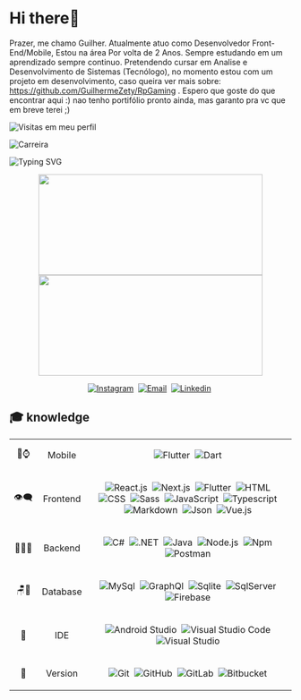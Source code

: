 # Hi there🥳

Prazer, me chamo Guilher. Atualmente atuo como Desenvolvedor Front-End/Mobile, Estou na área Por volta de 2 Anos. Sempre estudando em um aprendizado sempre continuo. Pretendendo cursar em Analise e Desenvolvimento de Sistemas (Tecnólogo), no momento estou com um projeto em desenvolvimento, caso queira ver mais sobre:  https://github.com/GuilhermeZety/RpGaming . Espero que goste do que encontrar aqui :) nao tenho portifólio pronto ainda, mas garanto pra vc que em breve terei ;) 

![Visitas em meu perfil](https://komarev.com/ghpvc/?username=GuilhermeZety&color=ff0000&label=Welcome+to+my+profile+you+are+visitor+nº:)

![Carreira](https://img.shields.io/badge/Career-1%20years-blue)&nbsp;

![Typing SVG](https://readme-typing-svg.herokuapp.com/?color=%23f00&width=400&height=80&size=20&multiline=true&lines=Hi,+I'm+Guilherme+Martins;Flutter+Developer;)

<div>
	<div align="center">
		<a href="https://github.com/GuilhermeZety">
			<img height="180em" width="400em" src="https://github-readme-stats.vercel.app/api?username=GuilhermeZety&show_icons=true&theme=dracula&include_all_commits=true&count_private=true"/>
			<img height="180em" width="400em" src="https://github-readme-stats.vercel.app/api/top-langs/?username=GuilhermeZety&layout=compact&langs_count=7&theme=dracula"/>
		</a>
 	</div>
</div>

<center>

[![Instagram](https://img.shields.io/badge/-Instagram-ff0000?style=flat&logo=instagram&logoColor=white)](https://www.instagram.com/guilherme_zety/)&nbsp;
[![Email](https://img.shields.io/badge/-Email-green?style=flat&logo=gmail&logoColor=white)](mailto:guilherme.zety@outlook.com)&nbsp;
[![Linkedin](https://img.shields.io/badge/-Linkedin-blue?style=flat&logo=linkedin&logoColor=white)](https://www.linkedin.com/in/guilherme-m-l-martins/)&nbsp;

</center>
 
 
 
## 🎓 knowledge 
<table> 
<tbody style="text-align:center">

<tr>


<td>📲⌚</td>
<td>Mobile</td>
<td>

![Flutter](https://img.shields.io/badge/-Flutter-black?style=flat&logo=flutter)&nbsp;
![Dart](https://img.shields.io/badge/-Dart-black?style=flat&logo=dart)&nbsp;

</td>

</tr>

<tr>
<td>👁‍🗨</td>
<td>Frontend</td>
<td>

![React.js](https://img.shields.io/badge/-React-black?style=flat&logo=react)&nbsp;
![Next.js](https://img.shields.io/badge/-Next-black?style=flat&logo=next.js)&nbsp;
![Flutter](https://img.shields.io/badge/-Flutter-black?style=flat&logo=flutter)&nbsp;
![HTML](https://img.shields.io/badge/-HTML-black?style=flat&logo=HTML5)&nbsp;
![CSS](https://img.shields.io/badge/-CSS-black?style=flat&logo=CSS3&logoColor=1572B6)&nbsp;
![Sass](https://img.shields.io/badge/-Sass-black?style=flat&logo=sass)&nbsp;
![JavaScript](https://img.shields.io/badge/-JavaScript-black?style=flat&logo=javascript)&nbsp;
![Typescript](https://img.shields.io/badge/-Typescript-black?style=flat&logo=typescript)&nbsp;
![Markdown](https://img.shields.io/badge/-Markdown-black?style=flat&logo=markdown)&nbsp;
![Json](https://img.shields.io/badge/-Json-black?style=flat&logo=json)&nbsp;
![Vue.js](https://img.shields.io/badge/-Vue.js-black?style=flat&logo=vue.js)&nbsp;

</td>

</tr>



<tr>
<td >👨🏻‍💻</td>
<td>Backend</td>
<td>

![C#](https://img.shields.io/badge/-C%23-black?style=flat&logo=C+sharp&logoColor=white)&nbsp;
![.NET](https://img.shields.io/badge/-.NET-black?style=flat&logo=.NET)&nbsp;
![Java](https://img.shields.io/badge/-Java-black?style=flat&logo=Java)&nbsp;
![Node.js](https://img.shields.io/badge/-Node.js-black?style=flat&logo=node.js)&nbsp;
![Npm](https://img.shields.io/badge/-Npm-black?style=flat&logo=npm)&nbsp;
![Postman](https://img.shields.io/badge/-Postman-black?style=flat&logo=postman)&nbsp;

</td>
</tr>


<tr>

<td >🪑🎲</td>
<td >Database</td>
<td>

![MySql](https://img.shields.io/badge/-MySql-black?style=flat&logo=mysql)&nbsp;
![GraphQl](https://img.shields.io/badge/-GraphQl-black?style=flat&logo=graphql)&nbsp;
![Sqlite](https://img.shields.io/badge/-Sqlite-black?style=flat&logo=sqlite)&nbsp;
![SqlServer](https://img.shields.io/badge/-SqlServer-black?style=flat&logo=microsoft-Sql-Server)&nbsp;
![Firebase](https://img.shields.io/badge/-Firebase-black?style=flat&logo=firebase)&nbsp;

</td>
</tr>

<tr>

<td>🔧</td>
<td>IDE</td>
<td>

![Android Studio](https://img.shields.io/badge/-Android%20Studio-black?style=flat&logo=Android+Studio&logoColor=green)&nbsp;
![Visual Studio Code](https://img.shields.io/badge/-Visual%20Studio%20Code-black?style=flat&logo=visual-studio-code&logoColor=007ACC)&nbsp;
![Visual Studio](https://img.shields.io/badge/-Visual%20Studio-black?style=flat&logo=visual-studio&logoColor=purple)&nbsp;

</td>
</tr>

<tr>

<td>💾</td>
<td>Version</td>
<td>

![Git](https://img.shields.io/badge/-Git-black?style=flat&logo=git)&nbsp;
![GitHub](https://img.shields.io/badge/-GitHub-black?style=flat&logo=github)&nbsp;
![GitLab](https://img.shields.io/badge/-Git%20Lab-black?style=flat&logo=gitlab)&nbsp;
![Bitbucket](https://img.shields.io/badge/-Bitbucket-black?style=flat&logo=bitbucket)&nbsp;

</td>
</tr>

</tbody>
</table>
